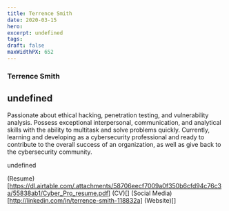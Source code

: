 ```yaml
---
title: Terrence Smith
date: 2020-03-15
hero: 
excerpt: undefined
tags: 
draft: false
maxWidthPX: 652
---
```


### Terrence Smith
## undefined

Passionate about ethical hacking, penetration testing, and vulnerability analysis. Possess exceptional interpersonal, communication, and analytical skills with the ability to multitask and solve problems quickly. Currently, learning and developing as a cybersecurity professional and ready to contribute to the overall success of an organization, as well as give back to the cybersecurity community.

undefined

(Resume)[https://dl.airtable.com/.attachments/58706eecf7009a0f350b6cfd94c76c3a/55838ab1/Cyber_Pro_resume.pdf]
(CV)[]
(Social Media)[http://linkedin.com/in/terrence-smith-118832a]
(Website)[]

